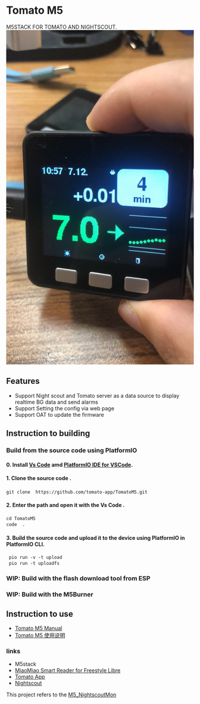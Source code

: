 # Tomato M5

M5STACK FOR TOMATO AND NIGHTSCOUT.
![img](docs/Tomato%20M5%20Munual%2073ca32c36b874e46a59190df1c112ff0/IMG_4827.JPG)

## Features
- Support Night scout and Tomato server as a data source to display realtime BG data and send alarms
- Support Setting the config via web page
- Support OAT to update the firmware

## Instruction to building 

### Build from the source code using PlatformIO
#### 0. Install [Vs Code](https://code.visualstudio.com/) amd [PlatformIO IDE for VSCode](https://platformio.org/install/ide?install=vscode).
#### 1. Clone the source code .
`git clone  https://github.com/tomato-app/TomatoM5.git`
#### 2. Enter the path and open it with the Vs Code .
```
cd TomatoM5
code  .
```
#### 3. Build the source code and upload it to the device using PlatformIO in PlatformIO CLI.
```
 pio run -v -t upload
 pio run -t uploadfs
```
### WIP: Build with the flash download tool from ESP
### WIP: Build with the M5Burner

## Instruction to use
- [Tomato M5 Manual](docs/TomatoM5Munual.md)
- [Tomato M5 使用说明](docs/TomatoM5使用说明.md)
### links

- M5stack
- [MiaoMiao Smart Reader for Freestyle Libre](https://miaomiao.cool/?source=github)
- [Tomato App](http://tomato.cool)
- [Nightscout](https://github.com/nightscout/cgm-remote-monitor)

This project refers to the [M5_NightscoutMon](https://github.com/mlukasek/M5_NightscoutMon)